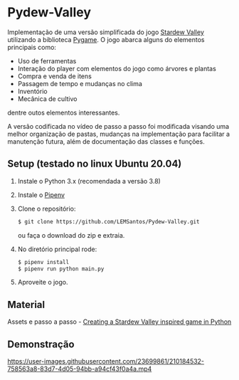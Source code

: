 Pydew-Valley
================

Implementação de uma versão simplificada do jogo [Stardew Valley](https://www.stardewvalley.net/) utilizando a biblioteca [Pygame](http://www.pygame.org). O jogo abarca alguns do elementos principais como:

- Uso de ferramentas
- Interação do player com elementos do jogo como árvores e plantas
- Compra e venda de itens
- Passagem de tempo e mudanças no clima
- Inventório
- Mecânica de cultivo

dentre outos elementos interessantes.

A versão codificada no vídeo de passo a passo foi modificada visando uma melhor organização de pastas, mudanças na implementação para facilitar a manutenção futura, além de documentação das classes e funções.

Setup (testado no linux Ubuntu 20.04)
-------------------------------------

1. Instale o Python 3.x (recomendada a versão 3.8)
2. Instale o [Pipenv](https://pipenv.pypa.io/en/latest/)
3. Clone o repositório:

    ```bash
    $ git clone https://github.com/LEMSantos/Pydew-Valley.git
    ```
    ou faça o download do zip e extraia.

4. No diretório principal rode:

    ```bash
    $ pipenv install
    $ pipenv run python main.py
    ```

5. Aproveite o jogo.


Material
--------

Assets e passo a passo - [Creating a Stardew Valley inspired game in Python](https://youtu.be/T4IX36sP_0c)

Demonstração
------------

https://user-images.githubusercontent.com/23699861/210184532-758563a8-83d7-4d05-94bb-a94cf43f0a4a.mp4

[pygame]: http://www.pygame.org
[pipenv]: https://pipenv.readthedocs.io/en/latest/
